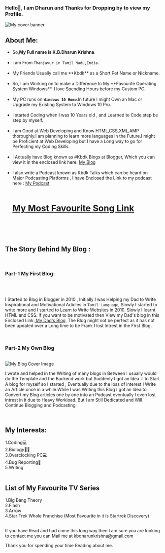 ### Hello👋, I am Dharun and Thanks for Dropping by to view my Profile. 

<!--
**kbdharun/kbdharun** is a ✨ _special_ ✨ repository because its `README.md` (this file) appears on your GitHub profile.
Here are some ideas to get you started:

- 🔭 I’m currently working on ...
- 🌱 I’m currently learning ...
- 👯 I’m looking to collaborate on ...
- 🤔 I’m looking for help with ...
- 💬 Ask me about ...
- 📫 How to reach me: ...
- 😄 Pronouns: ...
- ⚡ Fun fact: ...
-->

<img src="https://github.com/kbdharun/kbdharun/blob/main/Cover_Banner.png?raw=true" alt="My cover banner">

<h2><b>About Me:</b></h2>
<ul>
  <li>So,<b>My Full name is K.B.Dharun Krishna</b>. </li><br>

<li>I am From <code>Thanjavur in Tamil Nadu,India</code>.</li><br>

<li>My Friends Usually call me **Kbdk** as a Short Pet Name or Nickname.</li><br>

<li>So, I am Working on to make a Difference to My **Favourite Operating System Windows**. I love Spending Hours before my Custom PC.</li> <br>

<li>My PC runs on <b><code>Windows 10 Home</code></b>.In future I might Own an Mac or Upgrade my Existing System to Windows 10 Pro.</li><br>

<li>I started Coding when I was 10 Years old , and Learned to Code step be step by myself.</li><br>

<li>I am Good at Web Developing and Know HTML,CSS,XML,AMP thoroughly.I am planning to learn more languages in the Future.I might be Proficient at Web Developing but I have a Long way to go for Perfecting my Coding Skills.</li><br>

<li>I Actually have Blog known as #Kbdk Blogs at Blogger, Which you can view it in the enclosed link here:  <a href="https://kbdkblogs.blogspot.com">My Blog</a></li><br>

<li>I also write a Podcast known as Kbdk Talks which can be heard on Major Podcasting Platforms , I have Enclosed the Link to my podcast here : <a href="https://anchor.fm/kbdharun-krishna">My Podcast</a></li><br>

<h1><a href="https://youtu.be/dQw4w9WgXcQ">My Most Favourite Song Link</a><h1><br>

</ul>
<h2><b>The Story Behind My Blog :</b></h2><br>
<h3>Part-1 My First Blog:</h3><br>
<br>
<p>I Started to Blog in Blogger in 2010 , Initially I was Helping my Dad to Write Inspirational and Motivational Articles in <code>Tamil Language</code>, Slowly I started to write more and I started to Learn to Write Websites in 2010. Slowly I learnt HTML and CSS. If you want to be motivated then View my Dad's blog in this Enclosed Link:<a href="https://chinthanaicirpi.blogspot.com"> My Dad's Blog</a>, The Blog might not be perfect as it has not been updated over a Long time to be Frank I lost Intrest in the First Blog.</p><br>
<h3>Part-2 My Own Blog</h3><br>
<img src="https://github.com/kbdharun/kbdharun/blob/main/Kbdk%20Blogs.png" alt="My Blog Cover Image"><br>
<p>I wrote and helped in the Writing of many blogs in Between I usually would do the Template and the Backend work but Suddenly I got an Idea 💡 to Start A blog for myself so I started , Eventually due to the loss of interest I Write an Article once in a while.While I was Writing this Blog I got an Idea to Convert my Blog articles one by one into an Podcast eventually I even lost intrest in it due to Heavy Workload. But I am Still Dedicated and Will Continue Blogging and Podcasting</p><br>

<h2>My Interests:</h2>
1.Coding💻<br>
2.Biology🦠🔬<br>
3.Overclocking PC💻<br>
4.Bug Reporting🐛<br>
5.Writing<br><br>

<h2>List of My Favourite TV Series</h2>
1.Big Bang Theory<br>
2.Flash<br>
3.Arrow<br>
4.Star Trek Whole Franchise (Most Favourite in it is Startrek Discovery)<br>
<br>

If you have Read and had come this long way then I am sure you are looking to contact me you can Mail me at <a href=mailto:kbdhakbdharunkrishna@gmail.com>kbdharunkrishna@gmail.com</a> 

Thank you for spending your time Reading about me.

 





